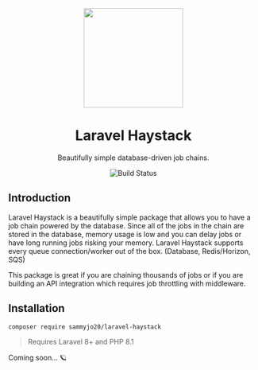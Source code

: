 <div align="center">
    
<img src="https://user-images.githubusercontent.com/29132017/181374518-043b0359-edd2-43de-9906-3f587ccef99d.png" width="200">


# Laravel Haystack
Beautifully simple database-driven job chains.

![Build Status](https://github.com/sammyjo20/saloon/actions/workflows/tests.yml/badge.svg)

</div>

## Introduction

Laravel Haystack is a beautifully simple package that allows you to have a job chain powered by the database. Since all of the jobs in the chain are stored in the database, memory usage is low and you can delay jobs or have long running jobs risking your memory. Laravel Haystack supports every queue connection/worker out of the box. (Database, Redis/Horizon, SQS)

This package is great if you are chaining thousands of jobs or if you are building an API integration which requires job throttling with middleware.

## Installation

```bash
composer require sammyjo20/laravel-haystack
```
> Requires Laravel 8+ and PHP 8.1

Coming soon... 🪐 
